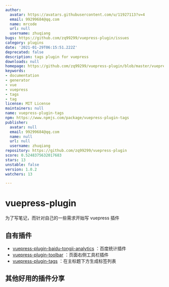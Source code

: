 ```yaml
---
author:
  avatar: https://avatars.githubusercontent.com/u/11927113?v=4
  email: 99299684@qq.com
  name: mrcode
  url: null
  username: zhuqiang
bugs: https://github.com/zq99299/vuepress-plugin/issues
category: plugins
date: '2021-01-29T06:15:51.222Z'
deprecated: false
description: tags plugin for vuepress
downloads: null
homepage: https://github.com/zq99299/vuepress-plugin/blob/master/vuepress-plugin-tags/README.md
keywords:
- documentation
- generator
- vue
- vuepress
- tags
- tag
license: MIT License
maintainers: null
name: vuepress-plugin-tags
npm: https://www.npmjs.com/package/vuepress-plugin-tags
publisher:
  avatar: null
  email: 99299684@qq.com
  name: null
  url: null
  username: zhuqiang
repository: https://github.com/zq99299/vuepress-plugin
score: 0.5248375632017683
stars: 13
unstable: false
version: 1.0.2
watchers: 13

---
```


# vuepress-plugin

为了写笔记，而针对自己的一些需求开始写 vuepress 插件

## 自有插件

- [vuepress-plugin-baidu-tongji-analytics](./vuepress-plugin-baidu-tongji-analytics/README.md)
：百度统计插件
- [vuepress-plugin-toolbar](./vuepress-plugin-toolbar/README.md)
：页面右侧工具栏插件
- [vuepress-plugin-tags](./vuepress-plugin-tags/README.md)
  ：在主标题下方生成标签列表

## 其他好用的插件分享
